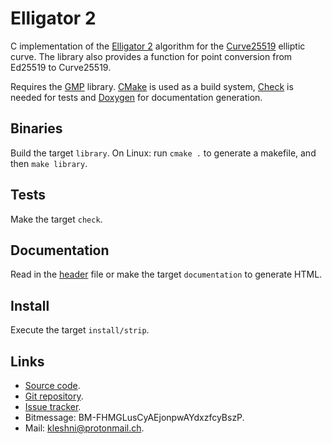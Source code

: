 Elligator 2
===========

C implementation of the [Elligator 2](http://elligator.cr.yp.to/elligator-20130828.pdf) algorithm for the [Curve25519](https://cr.yp.to/ecdh.html) elliptic curve. The library also provides a function for point conversion from Ed25519 to Curve25519.

Requires the [GMP](https://gmplib.org/) library. [CMake](https://cmake.org/) is used as a build system, [Check](https://libcheck.github.io/check/) is needed for tests and [Doxygen](https://www.stack.nl/~dimitri/doxygen/) for documentation generation.

Binaries
--------

Build the target `library`. On Linux: run `cmake .` to generate a makefile, and then `make library`.

Tests
-----

Make the target `check`.

Documentation
-------------

Read in the [header](elligator-2-curve25519.h) file or make the target `documentation` to generate HTML.

Install
-------

Execute the target `install/strip`.

Links
-----

* [Source code](https://github.com/Kleshni/Elligator-2/archive/master.zip).
* [Git repository](https://github.com/Kleshni/Elligator-2.git).
* [Issue tracker](https://github.com/Kleshni/Elligator-2/issues).
* Bitmessage: BM-FHMGLusCyAEjonpwAYdxzfcyBszP.
* Mail: [kleshni@protonmail.ch](mailto:kleshni@protonmail.ch).
